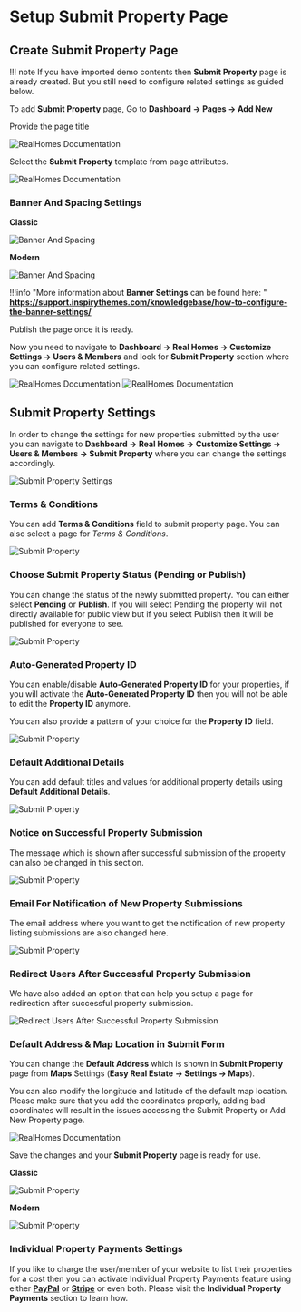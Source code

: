 # Setup Submit Property Page

## Create Submit Property Page

!!! note
    If you have imported demo contents then **Submit Property** page is already created. But you still need to configure related settings as guided below.

To add **Submit Property** page, Go to **Dashboard → Pages → Add New**

Provide the page title 

![RealHomes Documentation](images/member-pages/submit-property-title-gutenberg.png)

Select the **Submit Property** template from page attributes.

![RealHomes Documentation](images/member-pages/submit-property-template.png)

### **Banner And Spacing Settings**

**Classic**

![Banner And Spacing](images/news-page/banner-spacing-classic.png)

**Modern**

![Banner And Spacing](images/create-pages/modern-banner-spacing-full.png)

!!!info "More information about **Banner Settings** can be found here: "
    **https://support.inspirythemes.com/knowledgebase/how-to-configure-the-banner-settings/**

Publish the page once it is ready. 

Now you need to navigate to **Dashboard → Real Homes → Customize Settings → Users & Members** and look for **Submit Property** section where you can configure related settings.

![RealHomes Documentation](images/member-pages/members-customizer.png) ![RealHomes Documentation](images/member-pages/submit-property-panel.png)

## **Submit Property Settings**

In order to change the settings for new properties submitted by the user you can navigate to **Dashboard → Real Homes → Customize Settings → Users & Members → Submit Property** where you can change the settings accordingly.

![Submit Property Settings](images/member-pages/submit-property-customizer-settings.png)

### **Terms & Conditions**

You can add **Terms & Conditions** field to submit property page. You can also select a page for *Terms & Conditions*.

![Submit Property](images/member-pages/terms-and-conditions.png)

### **Choose Submit Property Status (Pending or Publish)**

You can change the status of the newly submitted property. You can either select **Pending** or **Publish**. If you will select Pending the property will not directly available for public view but if you select Publish then it will be published for everyone to see.

![Submit Property](images/member-pages/submitted-property-status.png)

### **Auto-Generated Property ID**

You can enable/disable **Auto-Generated Property ID** for your properties, if you will activate the **Auto-Generated Property ID** then you will not be able to edit the **Property ID** anymore.

You can also provide a pattern of your choice for the **Property ID** field.

![Submit Property](images/member-pages/property-id.png)

### **Default Additional Details**

You can add default titles and values for additional property details using **Default Additional Details**.

![Submit Property](images/member-pages/default-additional-details.png)

### **Notice on Successful Property Submission**

The message which is shown after successful submission of the property can also be changed in this section.

![Submit Property](images/member-pages/message-submit-notice.png)

### **Email For Notification of New Property Submissions**

The email address where you want to get the notification of new property listing submissions are also changed here.

![Submit Property](images/member-pages/submit-notice-email.png)

### **Redirect Users After Successful Property Submission**

We have also added an option that can help you setup a page for redirection after successful property submission.

![Redirect Users After Successful Property Submission](images/member-pages/redirect-user-after-successful-submission.png)

### **Default Address & Map Location in Submit Form**

You can change the **Default Address** which is shown in **Submit Property** page from **Maps** Settings (**Easy Real Estate → Settings → Maps**). 

You can also modify the longitude and latitude of the default map location. Please make sure that you add the coordinates properly, adding bad coordinates will result in the issues accessing the Submit Property or Add New Property page.

![RealHomes Documentation](images/ere-tabs/maps.png)

Save the changes and your **Submit Property** page is ready for use. 

**Classic**

![Submit Property](images/member-pages/submit-property-front-end.png)

**Modern**

![Submit Property](images/member-pages/submit-property-front-end-mod.png)

### **Individual Property Payments Settings**

If you like to charge the user/member of your website to list their properties for a cost then you can activate Individual Property Payments feature using either [**PayPal**](/paypal-ipn/) or [**Stripe**](/inspiry-stripe-payments/) or even both. Please visit the **Individual Property Payments** section to learn how.